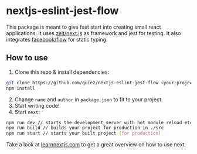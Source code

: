 # nextjs-eslint-jest-flow

This package is meant to give fast start into creating small react applications. It uses [zeit/next.js](https://github.com/zeit/next.js) as framework and jest for testing. It also integrates [facebook/flow](https://github.com/facebook/flow) for static typing.

## How to use
1. Clone this repo & install dependencies:

```zsh
git clone https://github.com/quiez/nextjs-eslint-jest-flow <your-project-name>
npm install
```

2. Change `name` and `author` in `package.json` to fit to your project.
3. Start writing code!
4. Start `next`:

```zsh
npm run dev // starts the development server with hot module reload etc.
npm run build // builds your project for production in ./src
npm run start // starts your built project (for production)
```

Take a look at [learnnextjs.com](https://learnnextjs.com/) to get a great overview on how to use next.